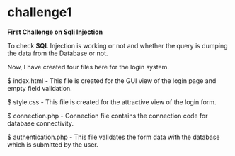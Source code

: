 # challenge1

**First Challenge on Sqli Injection**

To check **SQL** Injection is working or not and whether the query is dumping the data from the Database or not.


Now, I have created four files here for the login system.

$ index.html - This file is created for the GUI view of the login page and empty field validation. 


$ style.css - This file is created for the attractive view of the login form. 


$ connection.php - Connection file contains the connection code for database connectivity.


$ authentication.php - This file validates the form data with the database which is submitted by the user.
